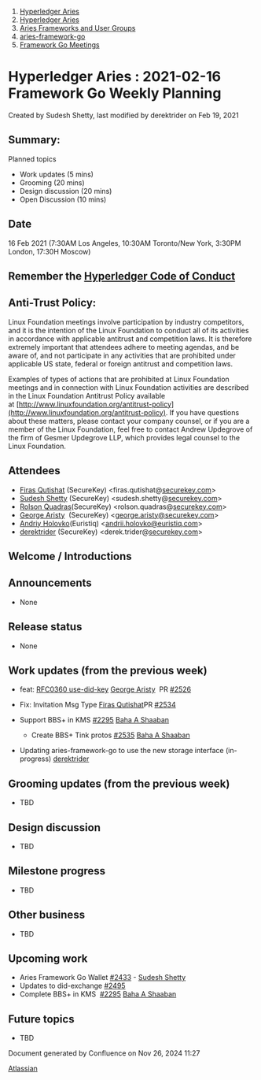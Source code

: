 1. [Hyperledger Aries](index.html)
2. [Hyperledger Aries](Hyperledger-Aries_18481154.html)
3. [Aries Frameworks and User Groups](Aries-Frameworks-and-User-Groups_18481290.html)
4. [aries-framework-go](aries-framework-go_18481606.html)
5. [Framework Go Meetings](Framework-Go-Meetings_18482076.html)

# Hyperledger Aries : 2021-02-16 Framework Go Weekly Planning

Created by Sudesh Shetty, last modified by derektrider on Feb 19, 2021

## Summary:

Planned topics

- Work updates (5 mins)
- Grooming (20 mins)
- Design discussion (20 mins)
- Open Discussion (10 mins)

## Date

16 Feb 2021 (7:30AM Los Angeles, 10:30AM Toronto/New York, 3:30PM London, 17:30H Moscow)

## Remember the [Hyperledger Code of Conduct](https://lf-hyperledger.atlassian.net/wiki/display/HYP/Hyperledger+Code+of+Conduct)

## Anti-Trust Policy:

Linux Foundation meetings involve participation by industry competitors, and it is the intention of the Linux Foundation to conduct all of its activities in accordance with applicable antitrust and competition laws. It is therefore extremely important that attendees adhere to meeting agendas, and be aware of, and not participate in any activities that are prohibited under applicable US state, federal or foreign antitrust and competition laws.

Examples of types of actions that are prohibited at Linux Foundation meetings and in connection with Linux Foundation activities are described in the Linux Foundation Antitrust Policy available at [http://www.linuxfoundation.org/antitrust-policy](http://www.linuxfoundation.org/antitrust-policy). If you have questions about these matters, please contact your company counsel, or if you are a member of the Linux Foundation, feel free to contact Andrew Updegrove of the firm of Gesmer Updegrove LLP, which provides legal counsel to the Linux Foundation.

## Attendees

- [Firas Qutishat](https://lf-hyperledger.atlassian.net/wiki/people/712020:81a7fd70-5c04-4c64-80bd-5701a34d4bb8?ref=confluence) (SecureKey) &lt;firas.qutishat@[securekey.com](http://securekey.com)&gt;
- [Sudesh Shetty](https://lf-hyperledger.atlassian.net/wiki/people/62334edb867a4e0070970909?ref=confluence) (SecureKey) &lt;sudesh.shetty@[securekey.com](http://securekey.com)&gt;
- [Rolson Quadras](https://lf-hyperledger.atlassian.net/wiki/people/622101eec88f1000682f2f68?ref=confluence)(SecureKey) &lt;rolson.quadras@[securekey.com](http://securekey.com)&gt;
- [George Aristy](https://lf-hyperledger.atlassian.net/wiki/people/712020:a54e9044-6519-4da3-84ed-b85f302c0029?ref=confluence)  (SecureKey) &lt;george.aristy@securekey.com&gt;
- [Andriy Holovko](https://lf-hyperledger.atlassian.net/wiki/people/557058:1e0c58ac-58b3-490a-807d-e7d095a0b88d?ref=confluence)(Euristiq) &lt;andrii.holovko@euristiq.com&gt;
- [derektrider](https://lf-hyperledger.atlassian.net/wiki/people/60b7f69348b89500697aa128?ref=confluence) (SecureKey) &lt;derek.trider@[securekey.com](http://securekey.com)&gt;

## Welcome / Introductions

## Announcements

- None

## Release status

- None

## Work updates (from the previous week)

- feat: [RFC0360 use-did-key](https://github.com/hyperledger/aries-rfcs/blob/master/features/0360-use-did-key/README.md) [George Aristy](https://lf-hyperledger.atlassian.net/wiki/people/712020:a54e9044-6519-4da3-84ed-b85f302c0029?ref=confluence)  PR [#2526](https://github.com/hyperledger/aries-framework-go/pull/2526)
- Fix: Invitation Msg Type [Firas Qutishat](https://lf-hyperledger.atlassian.net/wiki/people/712020:81a7fd70-5c04-4c64-80bd-5701a34d4bb8?ref=confluence)PR [#2534](https://github.com/hyperledger/aries-framework-go/pull/2534)
- Support BBS+ in KMS [#2295](https://github.com/hyperledger/aries-framework-go/issues/2295) [Baha A Shaaban](https://lf-hyperledger.atlassian.net/wiki/people/712020:c6fcc16a-f888-4bb1-bef3-41f4da326364?ref=confluence)
  
  - Create BBS+ Tink protos [#2535](https://github.com/hyperledger/aries-framework-go/issues/2535) [Baha A Shaaban](https://lf-hyperledger.atlassian.net/wiki/people/712020:c6fcc16a-f888-4bb1-bef3-41f4da326364?ref=confluence)
- Updating aries-framework-go to use the new storage interface (in-progress) [derektrider](https://lf-hyperledger.atlassian.net/wiki/people/60b7f69348b89500697aa128?ref=confluence)

## Grooming updates (from the previous week)

- TBD

## Design discussion

- TBD

## Milestone progress

- TBD

## Other business

- TBD

## Upcoming work

- Aries Framework Go Wallet [#2433](https://github.com/hyperledger/aries-framework-go/issues/2433) - [Sudesh Shetty](https://lf-hyperledger.atlassian.net/wiki/people/62334edb867a4e0070970909?ref=confluence)
- Updates to did-exchange [#2495](https://github.com/hyperledger/aries-framework-go/issues/2495)
- Complete BBS+ in KMS  [#2295](https://github.com/hyperledger/aries-framework-go/issues/2295) [Baha A Shaaban](https://lf-hyperledger.atlassian.net/wiki/people/712020:c6fcc16a-f888-4bb1-bef3-41f4da326364?ref=confluence)

## Future topics

- TBD

Document generated by Confluence on Nov 26, 2024 11:27

[Atlassian](http://www.atlassian.com/)
